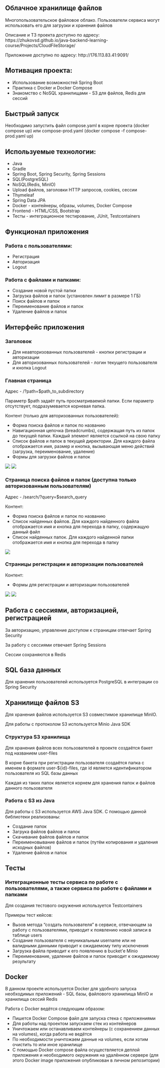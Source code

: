 <h2>Облачное хранилище файлов</h2>
<p>Многопользовательское файловое облако. Пользователи сервиса могут использовать его для загрузки и хранения файлов</p>
<p>Описание и ТЗ проекта доступно по адресу: https://zhukovsd.github.io/java-backend-learning-course/Projects/CloudFileStorage/</p>
<p>Приложение доступно по адресу: http://176.113.83.41:9091/</p>

<h2>Мотивация проекта: </h2>
<ul>
<li>Использование возможностей Spring Boot</li>
<li>Практика с Docker и Docker Compose</li>
<li>Знакомство с NoSQL хранилищами - S3 для файлов, Redis для сессий</li>
</ul>

<h2>Быстрый запуск</h2>
<p>Необходимо запустить файл compose.yaml в корне проекта (docker compose up) или compose-prod.yaml (docker compose -f compose-prod.yaml up)</p>

<h2>Используемые технологии: </h2>
<ul>
<li>Java</li>
<li>Gradle</li>
<li>Spring Boot, Spring Security, Spring Sessions</li>
<li>SQL(PostgreSQL)</li>
<li>NoSQL(Redis, MinIO)</li>
<li>Upload файлов, заголовки HTTP запросов, cookies, сессии</li>
<li>Thymeleaf</li>
<li>Spring Data JPA</li>
<li>Docker - контейнеры, образы, volumes, Docker Compose</li>
<li>Frontend - HTML/CSS, Bootstrap</li>
<li>Тесты - интеграционное тестирование, JUnit, Testcontainers</li>
</ul>

<h2>Функционал приложения</h2>
<h3>Работа с пользователями:</h3>
<ul>
<li>Регистрация</li>
<li>Авторизация</li>
<li>Logout</li>
</ul>

<h3>Работа с файлами и папками:</h3>

<ul>
<li>Создание новой пустой папки</li>
<li>Загрузка файлов и папок (установлен лимит в размере 1 ГБ)</li>
<liСкачивание файлов и папок></liСкачивание>
<li>Поиск файлов и папок</li>
<li>Переименование файлов и папок</li>
<li>Удаление файлов и папок</li>
</ul>

<h2>Интерфейс приложения</h2>
<h3>Заголовок</h3>
<ul>
<li>Для неавторизованных пользователей - кнопки регистрации и авторизации</li>
<li>Для авторизованных пользователей - логин текущего пользователя и кнопка Logout</li>
</ul>

<h3>Главная страница</h3>
<p>Адрес - /?path=$path_to_subdirectory</p>
<p>Параметр $path задаёт путь просматриваемой папки. Если параметр отсутствует, подразумевается корневая папка.</p>
<p>Контент (только для авторизованных пользователей):</p>
<ul>
<li>Форма поиска файлов и папок по названию</li>
<li>Навигационная цепочка (breadcrumbs), содержащая путь из папок до текущей папки. Каждый элемент является ссылкой на свою папку</li>
<li>Список файлов и папок в текущей директории. Для каждого файла отображается имя, размер и кнопка, вызывающая меню действий (загрузка, переименование, удаление)</li>
<li>Формы для загрузки файлов и папок</li>
</ul>

<img src="prev_img/main_page_unauthorized.png">
<img src="prev_img/main_page_authorized.png">

<h3>Страница поиска файлов и папок (доступна только авторизованным пользователям)</h3>
<p>Адрес - /search/?query=$search_query</p>
<p>Контент:</p>

<ul>
<li>Форма поиска файлов и папок по названию</li>
<li>Список найденных файлов. Для каждого найденного файла отображается имя и кнопка для перехода в папку, содержащую данный файл</li>
<li>Список найденных папок. Для каждого найденной папки отображается имя и кнопка для перехода в папку</li>
</ul>

<img src="prev_img/search_page.png">

<h3>Страницы регистрации и авторизации пользователей</h3>
<p>Контент:</p>
<ul>
<li>Формы для регистрации и авторизации пользователей </li>
</ul>
<img src="prev_img/sign_up_form.png">
<img src="prev_img/sign_in_form.png">
<h2>Работа с сессиями, авторизацией, регистрацией</h2>
<p>За авторизацию, управление доступом к страницам отвечает Spring Security</p>
<p>За работу с сессиями отвечает Spring Sessions</p>
<p>Сессии сохраняются в Redis</p>

<h2>SQL база данных</h2>
<p>Для хранения пользователей используется PostgreSQL в интеграции со Spring Security</p>

<h2>Хранилище файлов S3</h2>
<p>Для хранения файлов используется S3 совместимое хранилище MinIO.</p>
<p>Для работы с протоколом S3 используется Minio Java SDK</p>

<h3>Структура S3 хранилища</h3>
<p>Для хранения файлов всех пользователей в проекте создаётся бакет под названием user-files</p>
<p>В корне бакета при регистрации пользователя создаётся папка с именем в формате user-${id}-files, где id является идентификатором пользователя из SQL базы данных</p>
<p>Каждая из таких папок является корнем для хранения папок и файлов данного пользователя</p>

<h3>Работа с S3 из Java</h3>
<p>Для работы с S3 используется AWS Java SDK. С помощью данной библиотеки реализованы:</p>
<ul>
<li>Создание папок</li>
<li>Загрука файлов файлов и папок</li>
<li>Скачивание файлов файлов и папок</li>
<li>Переименовывание файлов и папок (путём копирования и удаления исходных файлов)</li>
<li>Удаление файлов и папок</li>
</ul>

<h2>Тесты</h2>
<h3>Интеграционные тесты сервиса по работе с пользователями, а также сервиса по работе с файлами и папками</h3>
<p>Для создания тестового окружения используется Testcontainers</p>
<p>Примеры тест кейсов:</p>
<ul>
<li>Вызов метода “создать пользователя” в сервисе, отвечающем за работу с пользователями, приводит к появлению новой записи в таблице users</li>
<li>Создание пользователя с неуникальным username или не валидными данными приводит к ожидаемому типу исключения</li>
<li>Загрузка файла приводит к его появлению в bucket’е Minio</li>
<li>Переименование, удаление файлов и папок приводит к ожидаемому результату</li>
</ul>

<h2>Docker</h2>
<p>В данном проекте используется Docker для удобного запуска необходимых приложений - SQL базы, файлового хранилища MinIO и хранилища сессий Redis</p>
<p>Работа с Docker ведётся следующим образом:</p>
<ul>
<li>Пишется Docker Compose файл для запуска стека с приложениями</li>
<li>Для работы над проектом запускаем стек из контейнеров</li>
<li>Уничтожаем или останавливаем контейнеры (с сохранением данных на volumes), когда работа не ведётся</li>
<li>По необходимости уничтожаем данные на volumes, если хотим очистить то или иное хранилище</li>
<li>С помощью Docker compose файла осуществляется деплой приложения и необходимого окружения на удалённом сервере (для этого Docker image приложения опубликован в личном репозитории)</li>
</ul>




